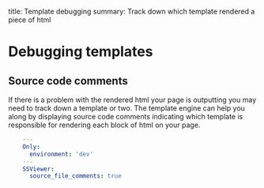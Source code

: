 title: Template debugging
summary: Track down which template rendered a piece of html

# Debugging templates

## Source code comments

If there is a problem with the rendered html your page is outputting you may need 
to track down a template or two. The template engine can help you along by displaying 
source code comments indicating which template is responsible for rendering each 
block of html on your page.

```yaml
	---
	Only:
	  environment: 'dev'
	---
	SSViewer:
	  source_file_comments: true
```